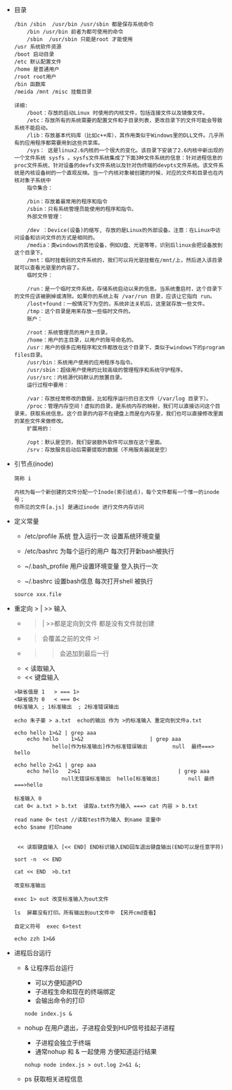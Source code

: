 * 目录

	```
	/bin /sbin  /usr/bin /usr/sbin 都是保存系统命令
		/bin /usr/bin 前者为都可使用的命令
		/sbin  /usr/sbin 只能是root 才能使用
	/usr 系统软件资源
	/boot 启动目录
	/etc 默认配置文件
	/home 是普通用户
	/root root用户
	/bin 函数库
	/meida /mnt /misc 挂载目录
	
	详细:
		/boot：存放的启动Linux 时使用的内核文件，包括连接文件以及镜像文件。
		/etc：存放所有的系统需要的配置文件和子目录列表，更改目录下的文件可能会导致系统不能启动。
		/lib：存放基本代码库（比如c++库），其作用类似于Windows里的DLL文件。几乎所有的应用程序都需要用到这些共享库。
		/sys： 这是linux2.6内核的一个很大的变化。该目录下安装了2.6内核中新出现的一个文件系统 sysfs 。sysfs文件系统集成了下面3种文件系统的信息：针对进程信息的proc文件系统、针对设备的devfs文件系统以及针对伪终端的devpts文件系统。该文件系统是内核设备树的一个直观反映。当一个内核对象被创建的时候，对应的文件和目录也在内核对象子系统中
		指令集合：
		
		/bin：存放着最常用的程序和指令
		/sbin：只有系统管理员能使用的程序和指令。
		外部文件管理：
		
		/dev ：Device(设备)的缩写, 存放的是Linux的外部设备。注意：在Linux中访问设备和访问文件的方式是相同的。
		/media：类windows的其他设备，例如U盘、光驱等等，识别后linux会把设备放到这个目录下。
		/mnt：临时挂载别的文件系统的，我们可以将光驱挂载在/mnt/上，然后进入该目录就可以查看光驱里的内容了。
		临时文件：
		
		/run：是一个临时文件系统，存储系统启动以来的信息。当系统重启时，这个目录下的文件应该被删掉或清除。如果你的系统上有 /var/run 目录，应该让它指向 run。
		/lost+found：一般情况下为空的，系统非法关机后，这里就存放一些文件。
		/tmp：这个目录是用来存放一些临时文件的。
		账户：
		
		/root：系统管理员的用户主目录。
		/home：用户的主目录，以用户的账号命名的。
		/usr：用户的很多应用程序和文件都放在这个目录下，类似于windows下的program files目录。
		/usr/bin：系统用户使用的应用程序与指令。
		/usr/sbin：超级用户使用的比较高级的管理程序和系统守护程序。
		/usr/src：内核源代码默认的放置目录。
		运行过程中要用：
		
		/var：存放经常修改的数据，比如程序运行的日志文件（/var/log 目录下）。
		/proc：管理内存空间！虚拟的目录，是系统内存的映射，我们可以直接访问这个目录来，获取系统信息。这个目录的内容不在硬盘上而是在内存里，我们也可以直接修改里面的某些文件来做修改。
		扩展用的：
		
		/opt：默认是空的，我们安装额外软件可以放在这个里面。
		/srv：存放服务启动后需要提取的数据（不用服务器就是空）
	```
* 引节点(inode)

	```
	简称 i
	
	内核为每一个新创建的文件分配一个Inode(索引结点)，每个文件都有一个惟一的inode号；
	你所见的文件[a.js] 是通过inode 进行文件内存访问
	```

* 定义常量

	*  /etc/profile 系统 登入运行一次 设置系统环境变量
	
	*  /etc/bashrc 为每个运行的用户 每次打开新bash被执行

	*  ~/.bash_profile 用户设置环境变量 登入执行一次

	* ~/.bashrc 设置bash信息  每次打开shell 被执行

	
	```
	source xxx.file
	```
* 重定向 > | >>  输入
	
	* > | >>都是定向到文件 都是没有文件就创建
	* > 会覆盖之前的文件  >!
	* >> 会追加到最后一行
	* < 读取输入
	* << 键盘输入
	
	```
	>缺省值是 1   > === 1>
	<缺省值为 0   < === 0<
	0标准输入 ; 1标准输出  ; 2标准错误输出

	```
	```
	echo 朱子豪 > a.txt  echo的输出 作为 >的标准输入 重定向到文件a.txt
	
	echo hello 1>&2 | grep aaa
		echo hello    1>&2                     | grep aaa
				hello[作为标准输出]作为标准错误输出        null  最终===> hello
				
	echo hello 2>&1 | grep aaa
		echo hello   2>&1                               | grep aaa
				   null无错误标准输出  hello[标准输出]         null 最终===>hello
	
	```
	
	```
	标准输入 0
	cat 0< a.txt > b.txt  读取a.txt作为输入 ===> cat 内容 > b.txt
	
	read name 0< test //读取test作为输入 到name 变量中
	echo $name 打印name
	 
	```
	
	```
	 << 读取键盘输入 [<< END] END标识输入END回车退出键盘输出(END可以是任意字符)
	 
	sort -n  << END
	
	cat << END  >b.txt
	```
	
	```
	改变标准输出 
	
	exec 1> out 改变标准输入为out文件
		
	ls  屏幕没有打印。所有输出到out文件中 【另开cmd查看】
	```
	```
	自定义符号  exec 6>test
	
	echo zzh 1>&6
	```
	
* 进程后台运行

	 * & 让程序后台运行 

	 	* 可以方便知道PID 
	 	* 子进程生命和现在的终端绑定
	 	* 会输出命令的打印
		
	 	```
	 	node index.js &
	 	```
	 * nohup 在用户退出，子进程会受到HUP信号挂起子进程

	 	* 子进程会独立于终端
	 	* 通常nohup 和 & 一起使用 方便知道运行结果

	 	```
	 	nohup node index.js > out.log 2>&1 &;
	 	```
	 	
	 * ps 获取相关进程信息

	 	